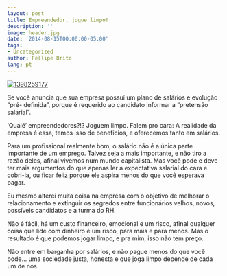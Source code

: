 ```yaml
---
layout: post
title: Empreendedor, jogue limpo!
description: ''
image: header.jpg
date: '2014-08-15T00:00:00-05:00'
tags:
- Uncategorized
author: Fellipe Brito
lang: pt
---
```


[![1398259177](/img/posts/2014/08/139825917.jpg)](/img/posts/2014/08/1398259177.jpg)

Se você anuncia que sua empresa possuí um plano de salários e evolução “pré-
definida”, porque é requerido ao candidato informar a “pretensão salarial”.

‘Qualé’ empreendedores?!? Joguem limpo. Falem pro cara: A realidade da empresa
é essa, temos isso de beneficios, e oferecemos tanto em salários.

Para um profissional realmente bom, o salário não é a única parte importante
de um emprego. Talvez seja a mais importante, e não tiro a razão deles, afinal
vivemos num mundo capitalista. Mas você pode e deve ter mais argumentos do que
apenas ler a expectativa salarial do cara e cobri-la, ou ficar feliz porque
ele aspira menos do que você esperava pagar.

Eu mesmo alterei muita coisa na empresa com o objetivo de melhorar o
relacionamento e extinguir os segredos entre funcionários velhos, novos,
possíveis candidatos e a turma do RH.

Não é fácil, há um custo financeiro, emocional e um risco, afinal qualquer
coisa que lide com dinheiro é um risco, para mais e para menos. Mas o
resultado é que podemos jogar limpo, e pra mim, isso não tem preço.

Não entre em barganha por salários, e não pague menos do que você pode… uma
sociedade justa, honesta e que joga limpo depende de cada um de nós.

